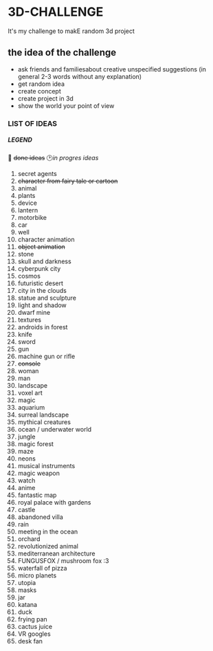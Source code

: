 # 3D-CHALLENGE
It's my challenge to makE random 3d project

## the idea of the challenge

- ask friends and familiesabout creative unspecified suggestions (in general 2-3 words without any explanation)
- get random idea
- create concept 
- create project in 3d
- show the world your point of view

### LIST OF IDEAS

##### LEGEND 

💯 ~~done ideas~~
🕑*in progres ideas*



1. secret agents
2. ~~character from fairy tale or cartoon~~
3. animal
4. plants
5. device
6. lantern
7. motorbike
8. car
9. well
10. character animation
11. ~~object animation~~
12. stone
13. skull and darkness
14. cyberpunk city
15. cosmos
16. futuristic desert
17. city in the clouds
18. statue and sculpture
19. light and shadow
20. dwarf mine
21. textures
22. androids in forest
23. knife
24. sword
25. gun
26. machine gun or rifle
27. ~~console~~
28. woman
29. man
30. landscape
31. voxel art
32. magic
33. aquarium
34. surreal landscape
35. mythical creatures
36. ocean / underwater world
37. jungle
38. magic forest
39. maze
40. neons
41. musical instruments
42. magic weapon
43. watch
44. anime
45. fantastic map
46. royal palace with gardens
47. castle
48. abandoned villa
49. rain
50. meeting in the ocean
51. orchard
52. revolutionized animal
53. mediterranean architecture
54. FUNGUSFOX / mushroom fox :3
55. waterfall of pizza
56. micro planets
57. utopia
58. masks
59. jar
60. katana
61. duck
62. frying pan
63. cactus juice
64. VR googles
65. desk fan
